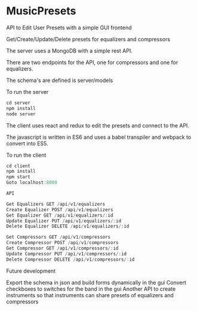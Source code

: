 # MusicPresets
API to Edit User Presets with a simple GUI frontend

Get/Create/Update/Delete presets for equalizers and compressors

The server uses a MongoDB with a simple rest API.

There are two endpoints for the API, one for compressors and one for equalizers.

The schema's are defined is server/models

To run the server
```javascript
cd server
npm install
node server
```

The client uses react and redux to edit the presets and connect to the API.

The javascript is written in ES6 and uses a babel transpiler and webpack to convert into ES5.

To run the client
```javascript
cd client
npm install
npm start
Goto localhost:8080
```

```javascript
API

Get Equalizers GET /api/v1/equalizers
Create Equalizer POST /api/v1/equalizers
Get Equalizer GET /api/v1/equalizers/:id
Update Equalizer PUT /api/v1/equalizers/:id
Delete Equalizer DELETE /api/v1/equalizers/:id

Get Compressors GET /api/v1/compressors
Create Compressor POST /api/v1/compressors
Get Compressor GET /api/v1/compressors/:id
Update Compressor PUT /api/v1/compressors/:id
Delete Compressor DELETE /api/v1/compressors/:id

```

Future development

Export the schema in json and build forms dynamically in the gui
Convert checkboxes to switches for the band in the gui
Another API to create instruments so that instruments can share presets of equalizers and compressors
